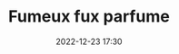 ---
#zenetöri #mű
title: Fumeux fux parfume
feed: show
date: 2022-12-23 17:30
permalink: /Fumeux fux parfume
---